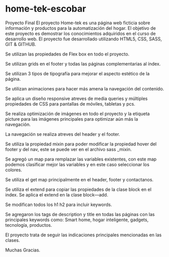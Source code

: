 # home-tek-escobar
Proyecto Final
El proyecto Home-tek es una página web ficticia sobre información y productos para la automatización del hogar. El objetivo de este proyecto es demostrar los conocimientos adquiridos en el curso de desarrollo web. El proyecto fue desarrollado utilizando HTML5, CSS, SASS, GIT & GITHUB.

Se utilizan las propiedades de Flex box en todo el proyecto.

Se utilizan grids en el footer y todas las páginas complementarias al índex.

Se utilizan 3 tipos de tipografía para mejorar el aspecto estético de la página.

Se utilizan animaciones para hacer más amena la navegación del contenido.

Se aplica un diseño responsive atreves de media queries y múltiples propiedades de CSS para pantallas de móviles, tabletas y pcs.

Se realiza optimización de imágenes en todo el proyecto y la etiqueta picture para las imágenes principales para optimizar aún más la navegación.

La navegación se realiza atreves del header y el footer.

Se utiliza la propiedad mixin para poder modificar la propiedad hover del footer y del nav, este se puede ver en el archivo sass _mixin.

Se agregó un map para remplazar las variables existentes, con este map podemos clasificar mejor las variables y en este caso seleccionar los colores.

Se utiliza el get map principalmente en el header, footer y contactanos.

Se utiliza el extend para copiar las propiedades de la clase block en el index. Se aplica el extend en la clase block—add.

Se modifican todos los h1 h2 para incluir keywords.

Se agregaron los tags de description y title en todas las páginas con las principales keywords como: Smart home, hogar inteligente, gadgets, tecnología, productos.

El proyecto trata de seguir las indicaciones principales mencionadas en las clases.

Muchas Gracias.
